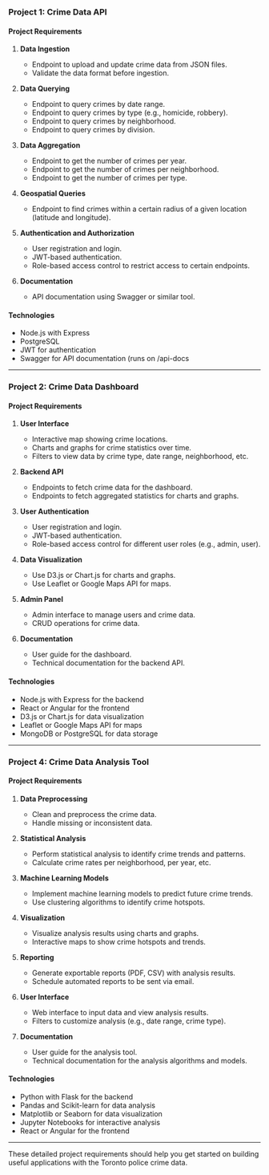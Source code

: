 ### Project 1: Crime Data API

#### Project Requirements

1. **Data Ingestion**
   - Endpoint to upload and update crime data from JSON files.
   - Validate the data format before ingestion.

2. **Data Querying**
   - Endpoint to query crimes by date range.
   - Endpoint to query crimes by type (e.g., homicide, robbery).
   - Endpoint to query crimes by neighborhood.
   - Endpoint to query crimes by division.

3. **Data Aggregation**
   - Endpoint to get the number of crimes per year.
   - Endpoint to get the number of crimes per neighborhood.
   - Endpoint to get the number of crimes per type.

4. **Geospatial Queries**
   - Endpoint to find crimes within a certain radius of a given location (latitude and longitude).

5. **Authentication and Authorization**
   - User registration and login.
   - JWT-based authentication.
   - Role-based access control to restrict access to certain endpoints.

6. **Documentation**
   - API documentation using Swagger or similar tool.

#### Technologies
- Node.js with Express
- PostgreSQL
- JWT for authentication
- Swagger for API documentation (runs on <server>/api-docs

---

### Project 2: Crime Data Dashboard

#### Project Requirements

1. **User Interface**
   - Interactive map showing crime locations.
   - Charts and graphs for crime statistics over time.
   - Filters to view data by crime type, date range, neighborhood, etc.

2. **Backend API**
   - Endpoints to fetch crime data for the dashboard.
   - Endpoints to fetch aggregated statistics for charts and graphs.

3. **User Authentication**
   - User registration and login.
   - JWT-based authentication.
   - Role-based access control for different user roles (e.g., admin, user).

4. **Data Visualization**
   - Use D3.js or Chart.js for charts and graphs.
   - Use Leaflet or Google Maps API for maps.

5. **Admin Panel**
   - Admin interface to manage users and crime data.
   - CRUD operations for crime data.

6. **Documentation**
   - User guide for the dashboard.
   - Technical documentation for the backend API.

#### Technologies
- Node.js with Express for the backend
- React or Angular for the frontend
- D3.js or Chart.js for data visualization
- Leaflet or Google Maps API for maps
- MongoDB or PostgreSQL for data storage

---

### Project 4: Crime Data Analysis Tool

#### Project Requirements

1. **Data Preprocessing**
   - Clean and preprocess the crime data.
   - Handle missing or inconsistent data.

2. **Statistical Analysis**
   - Perform statistical analysis to identify crime trends and patterns.
   - Calculate crime rates per neighborhood, per year, etc.

3. **Machine Learning Models**
   - Implement machine learning models to predict future crime trends.
   - Use clustering algorithms to identify crime hotspots.

4. **Visualization**
   - Visualize analysis results using charts and graphs.
   - Interactive maps to show crime hotspots and trends.

5. **Reporting**
   - Generate exportable reports (PDF, CSV) with analysis results.
   - Schedule automated reports to be sent via email.

6. **User Interface**
   - Web interface to input data and view analysis results.
   - Filters to customize analysis (e.g., date range, crime type).

7. **Documentation**
   - User guide for the analysis tool.
   - Technical documentation for the analysis algorithms and models.

#### Technologies
- Python with Flask for the backend
- Pandas and Scikit-learn for data analysis
- Matplotlib or Seaborn for data visualization
- Jupyter Notebooks for interactive analysis
- React or Angular for the frontend

---

These detailed project requirements should help you get started on building useful applications with the Toronto police crime data.
